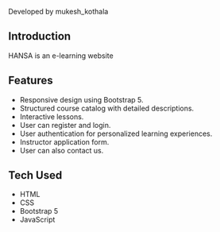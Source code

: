 Developed by mukesh_kothala 



## Introduction

HANSA is an e-learning website 

## Features

- Responsive design using Bootstrap 5.
- Structured course catalog with detailed descriptions.
- Interactive lessons.
- User can register and login.
- User authentication for personalized learning experiences.
- Instructor application form.
- User can also contact us.

## Tech Used

- HTML
- CSS
- Bootstrap 5
- JavaScript
